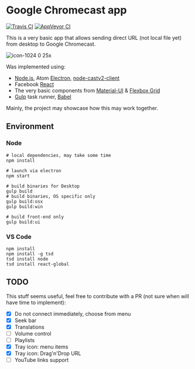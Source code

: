 # Google Chromecast app

[![Travis CI](https://travis-ci.org/annexare/Chromecast.svg "Travis CI")](https://travis-ci.org/annexare/Chromecast)
[![AppVeyor CI](https://ci.appveyor.com/api/projects/status/vanxx5rell1yckj8?svg=true "AppVeyor CI")](https://ci.appveyor.com/project/z-ax/Chromecast)

This is a very basic app that allows sending direct URL (not local file yet) from desktop to Google Chromecast.

![icon-1024 0 25x](https://cloud.githubusercontent.com/assets/1391015/18034604/cb0995b0-6d49-11e6-92e7-87d33804379f.png)

Was implemented using:

- [Node.js](https://nodejs.org/en/), Atom [Electron](http://electron.atom.io/), [node-castv2-client](https://github.com/thibauts/node-castv2-client)
- Facebook [React](http://facebook.github.io/react/)
- The very basic components from [Material-UI](http://www.material-ui.com/#/) &amp; [Flexbox Grid](http://flexboxgrid.com/)
- [Gulp](http://gulpjs.com/) task runner, [Babel](https://babeljs.io/)

Mainly, the project may showcase how this may work together.

## Environment

### Node

```
# local dependencies, may take some time
npm install

# launch via electron
npm start

# build binaries for Desktop
gulp build
# build binaries, OS specific only
gulp build:osx
gulp build:win

# build front-end only
gulp build:ui
```

### VS Code

```
npm install
npm install -g tsd
tsd install node
tsd install react-global
```

## TODO

This stuff seems useful, feel free to contribute with a PR (not sure when will have time to implement):

- [x] Do not connect immediately, choose from menu
- [x] Seek bar
- [x] Translations
- [ ] Volume control
- [ ] Playlists
- [x] Tray icon: menu items
- [x] Tray icon: Drag'n'Drop URL
- [ ] YouTube links support

